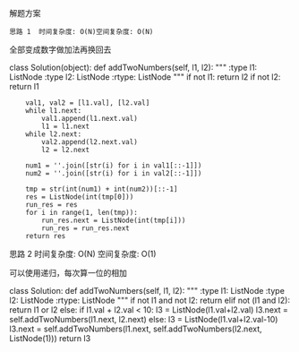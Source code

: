 解题方案

    思路 1  时间复杂度: O(N)空间复杂度: O(N)

全部变成数字做加法再换回去



class Solution(object):
    def addTwoNumbers(self, l1, l2):
        """
        :type l1: ListNode
        :type l2: ListNode
        :rtype: ListNode
        """
        if not l1:
            return l2
        if not l2:
            return l1
        
        val1, val2 = [l1.val], [l2.val]
        while l1.next:
            val1.append(l1.next.val)
            l1 = l1.next
        while l2.next:
            val2.append(l2.next.val)
            l2 = l2.next
            
        num1 = ''.join([str(i) for i in val1[::-1]])
        num2 = ''.join([str(i) for i in val2[::-1]])
        
        tmp = str(int(num1) + int(num2))[::-1]
        res = ListNode(int(tmp[0]))
        run_res = res
        for i in range(1, len(tmp)):
            run_res.next = ListNode(int(tmp[i]))
            run_res = run_res.next
        return res

思路 2 时间复杂度: O(N)  空间复杂度: O(1)

可以使用递归，每次算一位的相加

class Solution:
    def addTwoNumbers(self, l1, l2):
        """
        :type l1: ListNode
        :type l2: ListNode
        :rtype: ListNode
        """
        if not l1 and not l2:
            return 
        elif not (l1 and l2):
            return l1 or l2
        else:
            if l1.val + l2.val < 10:
                l3 = ListNode(l1.val+l2.val)
                l3.next = self.addTwoNumbers(l1.next, l2.next)
            else:
                l3 = ListNode(l1.val+l2.val-10)
                l3.next = self.addTwoNumbers(l1.next, self.addTwoNumbers(l2.next, ListNode(1)))
        return l3
